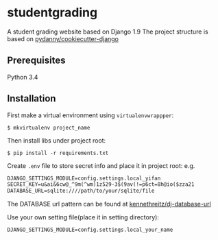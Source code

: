 # studentgrading

A student grading website based on Django 1.9
The project structure is based on [pydanny/cookiecutter-django](https://github.com/pydanny/cookiecutter-django)

## Prerequisites

Python 3.4

## Installation

First make a virtual environment using `virtualenvwrappper`:
```
$ mkvirtualenv project_name
```
Then install libs under project root:
```
$ pip install -r requirements.txt
```  
Create `.env` file to store secret info and place it in project root:
e.g.
```txt
DJANGO_SETTINGS_MODULE=config.settings.local_yifan
SECRET_KEY=u&ai&6cw@_^9m(^wm)1z529-3$(9av(!=p6ct=8h@io($zza21
DATABASE_URL=sqlite:////path/to/your/sqlite/file
```
The DATABASE url pattern can be found at
[kennethreitz/dj-database-url](https://github.com/kennethreitz/dj-database-url#url-schema)

Use your own setting file(place it in setting directory):
```
DJANGO_SETTINGS_MODULE=config.settings.local_your_name
```

